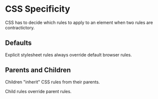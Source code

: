 # CSS Specificity
CSS has to decide which rules to apply to an element when two rules are contractictory.

## Defaults
Explicit stylesheet rules always override default browser rules.

## Parents and Children
Children "inherit" CSS rules from their parents.

Child rules override parent rules.

